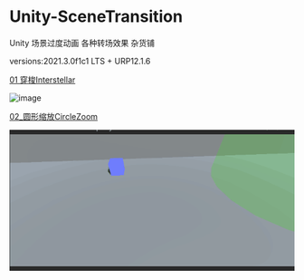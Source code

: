 # Unity-SceneTransition
Unity 场景过度动画 各种转场效果 杂货铺

versions:2021.3.0f1c1 LTS + URP12.1.6

[01 穿梭Interstellar](https://github.com/NGTO-WONG/Unity-SceneTransition/tree/master/Assets/Scene/01_Interstellar)

![image](https://github.com/NGTO-WONG/Unity-SceneTransition/blob/master/Assets/Scene/01_Interstellar/Interstellar.gif )   

[02_圆形缩放CircleZoom](https://github.com/NGTO-WONG/Unity-SceneTransition/tree/master/Assets/Scene/02_CircleZoom)

![image](https://github.com/NGTO-WONG/Unity-SceneTransition/blob/master/Assets/Scene/02_CircleZoom/CircleZoom.gif)   

